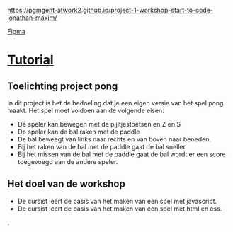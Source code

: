https://pgmgent-atwork2.github.io/project-1-workshop-start-to-code-jonathan-maxim/

[Figma](https://www.figma.com/board/NvkMh5FoeWSleDGfwErWA2/tutorial?node-id=0-1&t=2o4YunJ754N8Tij8-1)
# [Tutorial](https://pgmgent-atwork2.github.io/project-1-workshop-start-to-code-jonathan-maxim/)

## Toelichting project pong
In dit project is het de bedoeling dat je een eigen versie van het spel pong maakt. Het spel moet voldoen aan de volgende eisen:
- De speler kan bewegen met de pijltjestoetsen en Z en S
- De speler kan de bal raken met de paddle
- De bal beweegt van links naar rechts en van boven naar beneden.
- Bij het raken van de bal met de paddle gaat de bal sneller.
- Bij het missen van de bal met de paddle gaat de bal wordt er een score toegevoegd aan de andere speler.

## Het doel van de workshop
- De cursist leert de basis van het maken van een spel met javascript.
- De cursist leert de basis van het maken van een spel met html en css.


.